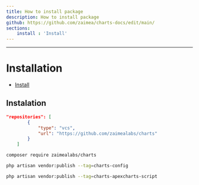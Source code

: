 ```yaml
---
title: How to install package
description: How to install package
github: https://github.com/zaimea/charts-docs/edit/main/
sections: 
    install : 'Install'
---
```

---

<a name="installation"></a>
# Installation
- [Install](#install)

<a name="install"></a>
## Instalation

```json
"repositories": [
        {
            "type": "vcs",
            "url": "https://github.com/zaimealabs/charts"
        }
    ]
```

```bash
composer require zaimealabs/charts
```

```bash
php artisan vendor:publish --tag=charts-config
```

```bash
php artisan vendor:publish --tag=charts-apexcharts-script
```
